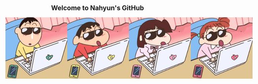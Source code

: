 ## Welcome to Nahyun's GitHub

<div style="display: flex; justify-content: center; align-items: center;">
  <img src="image1.jpg" width="200" height="200">
  <img src="image2.jpg" width="200" height="200">
  <img src="image3.jpg" width="200" height="200">
  <img src="image4.jpg" width="200" height="200">
</div>

<!--
**kim3340/kim3340** is a ✨ _special_ ✨ repository because its `README.md` (this file) appears on your GitHub profile.

Here are some ideas to get you started:

- 🔭 I’m currently working on ...
- 🌱 I’m currently learning ...
- 👯 I’m looking to collaborate on ...
- 🤔 I’m looking for help with ...
- 💬 Ask me about ...
- 📫 How to reach me: ...
- 😄 Pronouns: ...
- ⚡ Fun fact: ...
-->
